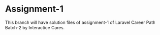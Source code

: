 # Assignment-1

This branch will have solution files of assignment-1 of Laravel Career Path Batch-2 by Interactice Cares.
